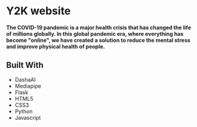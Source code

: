 # Y2K website 

**The COVID-19 pandemic is a major health crisis that has changed the life of millions globally.
In this global pandemic era, where everything has become "online", we have created a solution to reduce the mental stress and improve physical health of people.**

## Built With

* DashaAI
* Mediapipe
* Flask
* HTML5
* CSS3
* Python
* Javascript



